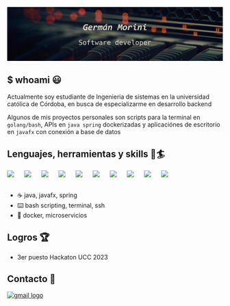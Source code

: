 <div align="center">
  <img src="img/banner.jpg">
</div>

## $ whoami 😃

Actualmente soy estudiante de Ingenieria de sistemas en la universidad católica de Córdoba, en busca de especializarme en desarrollo backend

Algunos de mis proyectos personales son scripts para la terminal en `golang/bash`, APIs en `java spring` dockerizadas y aplicaciónes de escritorio en `javafx` con conexión a base de datos


## Lenguajes, herramientas y skills 🧰🏄

<div align="center">
  <img align="left" style="padding-right:10px" width="30px" src="https://devicon-website.vercel.app/api/java/original.svg"></img>
  <img align="left" style="padding-right:10px" width="30px" src="https://devicon-website.vercel.app/api/spring/original.svg"></img>
  <img align="left" style="padding-right:10px" width="30px" src="https://devicon-website.vercel.app/api/go/original-wordmark.svg"></img>
  <img align="left" style="padding-right:10px" width="30px" src="https://devicon-website.vercel.app/api/mysql/original-wordmark.svg"></img>
  <img align="left" style="padding-right:10px" width="30px" src="https://devicon-website.vercel.app/api/bash/original.svg"></img>
  <img align="left" style="padding-right:10px" width="30px" src="https://devicon-website.vercel.app/api/linux/original.svg"></img>
  <img align="left" style="padding-right:10px" width="30px" src="https://devicon-website.vercel.app/api/docker/original-wordmark.svg"></img>
  <img align="left" style="padding-right:10px" width="30px" src="https://devicon-website.vercel.app/api/html5/original.svg"></img>
  <img align="left" style="padding-right:10px" width="30px" src="https://devicon-website.vercel.app/api/css3/original.svg"></img>
  <img align="left" style="padding-right:10px" width="30px" src="https://devicon-website.vercel.app/api/javascript/original.svg"></img>  
</div>
<br>
<br>

<!-- <img height="150px" src="https://github-readme-stats.vercel.app/api/top-langs/?username=GermanMorini&theme=dark&show_icons=true&hide_border=true&layout=compact"></img> -->


- ☕ java, javafx, spring
- ⌨️ bash scripting, terminal, ssh
- 🐳 docker, microservicios
  
## Logros 🏆

- 3er puesto Hackaton UCC 2023

## Contacto 📨

<a href="mailto:germorini25@gmail.com" target="_blank">
  <img src="https://img.shields.io/static/v1?message=Gmail&logo=gmail&label=&color=D14836&logoColor=white&labelColor=&style=for-the-badge" height="35" alt="gmail logo"  />
</a>  

<!--
**GermanMorini/GermanMorini** is a ✨ _special_ ✨ repository because its `README.md` (this file) appears on your GitHub profile.

Here are some ideas to get you started:

- 🔭 I’m currently working on ...
- 🌱 I’m currently learning ...
- 👯 I’m looking to collaborate on ...
- 🤔 I’m looking for help with ...
- 💬 Ask me about ...
- 📫 How to reach me: ...
- 😄 Pronouns: ...
- ⚡ Fun fact: ...
-->
